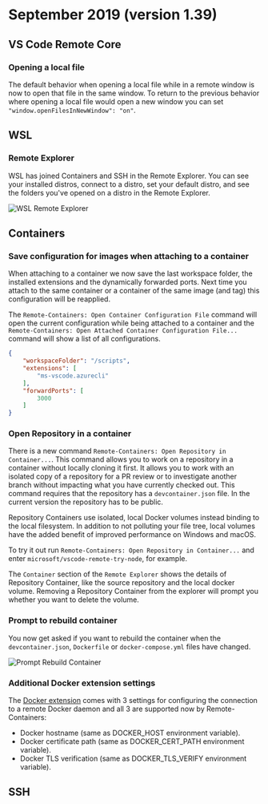 # September 2019 (version 1.39)

## VS Code Remote Core

### Opening a local file

The default behavior when opening a local file while in a remote window is now to open that file in the same window. To return to the previous behavior where opening a local file would open a new window you can set `"window.openFilesInNewWindow": "on"`.

## WSL

### Remote Explorer

WSL has joined Containers and SSH in the Remote Explorer. You can see your installed distros, connect to a distro, set your default distro, and see the folders you've opened on a distro in the Remote Explorer.

![WSL Remote Explorer](images/1_39/wsl-remote-explorer.png)

## Containers

### Save configuration for images when attaching to a container

When attaching to a container we now save the last workspace folder, the installed extensions and the dynamically forwarded ports. Next time you attach to the same container or a container of the same image (and tag) this configuration will be reapplied.

The `Remote-Containers: Open Container Configuration File` command will open the current configuration while being attached to a container and the `Remote-Containers: Open Attached Container Configuration File...` command will show a list of all configurations.

```json
{
	"workspaceFolder": "/scripts",
	"extensions": [
		"ms-vscode.azurecli"
	],
	"forwardPorts": [
		3000
	]
}
```

### Open Repository in a container

There is a new command `Remote-Containers: Open Repository in Container...`. This command allows you to work on a repository in a container without locally cloning it first. It allows you to work with an isolated copy of a repository for a PR review or to investigate another branch without impacting what you have currently checked out. This command requires that the repository has a `devcontainer.json` file. In the current version the repository has to be public.

Repository Containers use isolated, local Docker volumes instead binding to the local filesystem. In addition to not polluting your file tree, local volumes have the added benefit of improved performance on Windows and macOS.

To try it out run `Remote-Containers: Open Repository in Container...` and enter `microsoft/vscode-remote-try-node`, for example.

The `Container` section of the `Remote Explorer` shows the details of Repository Container, like the source repository and the local docker volume. Removing a Repository Container from the explorer will prompt you whether you want to delete the volume.


### Prompt to rebuild container

You now get asked if you want to rebuild the container when the `devcontainer.json`, `Dockerfile` or `docker-compose.yml` files have changed.

![Prompt Rebuild Container](images/1_39/prompt-rebuild-container.png)

### Additional Docker extension settings

The [Docker extension](https://marketplace.visualstudio.com/items?itemName=ms-azuretools.vscode-docker) comes with 3 settings for configuring the connection to a remote Docker daemon and all 3 are supported now by Remote-Containers:

- Docker hostname (same as DOCKER_HOST environment variable).
- Docker certificate path (same as DOCKER_CERT_PATH environment variable).
- Docker TLS verification (same as DOCKER_TLS_VERIFY environment variable).

## SSH
